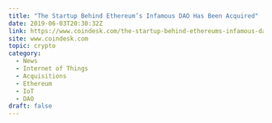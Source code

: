 ```yaml
---
title: "The Startup Behind Ethereum’s Infamous DAO Has Been Acquired"
date: 2019-06-03T20:30:32Z
link: https://www.coindesk.com/the-startup-behind-ethereums-infamous-dao-has-been-acquired?utm_medium=RSS&utm_source=hune
site: www.coindesk.com
topic: crypto
category:
  - News
  - Internet of Things
  - Acquisitions
  - Ethereum
  - IoT
  - DAO
draft: false
---
```


